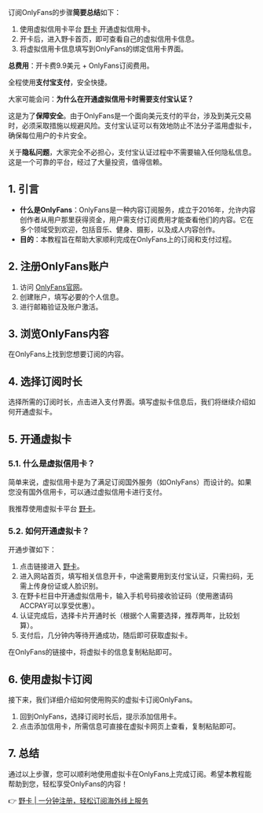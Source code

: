 订阅OnlyFans的步骤**简要总结**如下：

1. 使用虚拟信用卡平台 [野卡](https://bit.ly/bewildcard) 开通虚拟信用卡。
2. 开卡后，进入野卡首页，即可查看自己的虚拟信用卡信息。
3. 将虚拟信用卡信息填写到OnlyFans的绑定信用卡界面。

**总费用**：开卡费9.9美元 + OnlyFans订阅费用。

全程使用**支付宝支付**，安全快捷。

大家可能会问：**为什么在开通虚拟信用卡时需要支付宝认证？**

这是为了**保障安全**。由于OnlyFans是一个面向美元支付的平台，涉及到美元交易时，必须采取措施以规避风险。支付宝认证可以有效地防止不法分子滥用虚拟卡，确保每位用户的卡片安全。

关于**隐私问题**，大家完全不必担心，支付宝认证过程中不需要输入任何隐私信息。这是一个可靠的平台，经过了大量投资，值得信赖。

## 1. 引言

- **什么是OnlyFans**：OnlyFans是一种内容订阅服务，成立于2016年，允许内容创作者从用户那里获得资金，用户需支付订阅费用才能查看他们的内容。它在多个领域受到欢迎，包括音乐、健身、摄影，以及成人内容创作。
- **目的**：本教程旨在帮助大家顺利完成在OnlyFans上的订阅和支付过程。

## 2. 注册OnlyFans账户

1. 访问 [OnlyFans官网](https://onlyfans.com/)。
2. 创建账户，填写必要的个人信息。
3. 进行邮箱验证及账户激活。

## 3. 浏览OnlyFans内容

在OnlyFans上找到您想要订阅的内容。

## 4. 选择订阅时长

选择所需的订阅时长，点击进入支付界面。填写虚拟卡信息后，我们将继续介绍如何开通虚拟卡。

## 5. 开通虚拟卡

### 5.1. 什么是虚拟信用卡？

简单来说，虚拟信用卡是为了满足订阅国外服务（如OnlyFans）而设计的。如果您没有国外信用卡，可以通过虚拟信用卡进行支付。

我推荐使用虚拟卡平台 [野卡](https://bit.ly/bewildcard)。

### 5.2. 如何开通虚拟卡？

开通步骤如下：

1. 点击链接进入 [野卡](https://bit.ly/bewildcard)。
2. 进入网站首页，填写相关信息开卡，中途需要用到支付宝认证，只需扫码，无需上传身份证或人脸识别。
3. 在野卡栏目中开通虚拟信用卡，输入手机号码接收验证码（使用邀请码ACCPAY可以享受优惠）。
4. 认证完成后，选择卡片开通时长（根据个人需要选择，推荐两年，比较划算）。
5. 支付后，几分钟内等待开通成功，随后即可获取虚拟卡。

在OnlyFans的链接中，将虚拟卡的信息复制粘贴即可。

## 6. 使用虚拟卡订阅

接下来，我们详细介绍如何使用购买的虚拟卡订阅OnlyFans。

1. 回到OnlyFans，选择订阅时长后，提示添加信用卡。
2. 点击添加信用卡，所需信息可直接在虚拟卡网页上查看，复制粘贴即可。

## 7. 总结

通过以上步骤，您可以顺利地使用虚拟卡在OnlyFans上完成订阅。希望本教程能帮助到您，轻松享受OnlyFans的内容！

👉 [野卡 | 一分钟注册，轻松订阅海外线上服务](https://bit.ly/bewildcard)